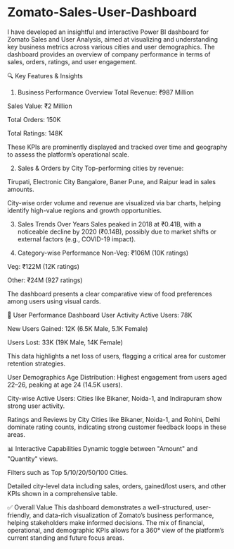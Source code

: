 # Zomato-Sales-User-Dashboard
I have developed an insightful and interactive Power BI dashboard for Zomato Sales and User Analysis, aimed at visualizing and understanding key business metrics across various cities and user demographics. The dashboard provides an overview of company performance in terms of sales, orders, ratings, and user engagement.

🔍 Key Features & Insights
1. Business Performance Overview
Total Revenue: ₹987 Million

Sales Value: ₹2 Million

Total Orders: 150K

Total Ratings: 148K

These KPIs are prominently displayed and tracked over time and geography to assess the platform’s operational scale.

2. Sales & Orders by City
Top-performing cities by revenue:

Tirupati, Electronic City Bangalore, Baner Pune, and Raipur lead in sales amounts.

City-wise order volume and revenue are visualized via bar charts, helping identify high-value regions and growth opportunities.

3. Sales Trends Over Years
Sales peaked in 2018 at ₹0.41B, with a noticeable decline by 2020 (₹0.14B), possibly due to market shifts or external factors (e.g., COVID-19 impact).

4. Category-wise Performance
Non-Veg: ₹106M (10K ratings)

Veg: ₹122M (12K ratings)

Other: ₹24M (927 ratings)

The dashboard presents a clear comparative view of food preferences among users using visual cards.

👥 User Performance Dashboard
User Activity
Active Users: 78K

New Users Gained: 12K (6.5K Male, 5.1K Female)

Users Lost: 33K (19K Male, 14K Female)

This data highlights a net loss of users, flagging a critical area for customer retention strategies.

User Demographics
Age Distribution: Highest engagement from users aged 22–26, peaking at age 24 (14.5K users).

City-wise Active Users: Cities like Bikaner, Noida-1, and Indirapuram show strong user activity.

Ratings and Reviews by City
Cities like Bikaner, Noida-1, and Rohini, Delhi dominate rating counts, indicating strong customer feedback loops in these areas.

📊 Interactive Capabilities
Dynamic toggle between "Amount" and "Quantity" views.

Filters such as Top 5/10/20/50/100 Cities.

Detailed city-level data including sales, orders, gained/lost users, and other KPIs shown in a comprehensive table.

✅ Overall Value
This dashboard demonstrates a well-structured, user-friendly, and data-rich visualization of Zomato’s business performance, helping stakeholders make informed decisions. The mix of financial, operational, and demographic KPIs allows for a 360° view of the platform’s current standing and future focus areas.

